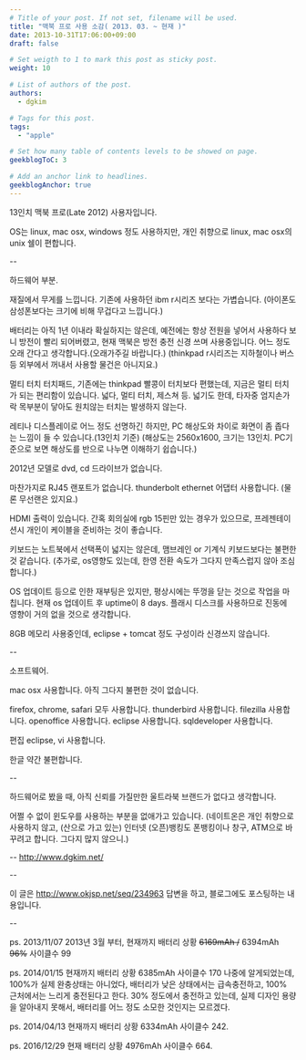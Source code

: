 ```yaml
---
# Title of your post. If not set, filename will be used.
title: "맥북 프로 사용 소감( 2013. 03. ~ 현재 )"
date: 2013-10-31T17:06:00+09:00
draft: false

# Set weigth to 1 to mark this post as sticky post.
weight: 10

# List of authors of the post.
authors:
  - dgkim

# Tags for this post.
tags:
  - "apple"

# Set how many table of contents levels to be showed on page.
geekblogToC: 3

# Add an anchor link to headlines.
geekblogAnchor: true
---
```


13인치 맥북 프로(Late 2012) 사용자입니다.

OS는 linux, mac osx, windows 정도 사용하지만, 개인 취향으로 linux, mac osx의 unix 쉘이 편합니다.

--

하드웨어 부분.

재질에서 무게를 느낍니다. 기존에 사용하던 ibm r시리즈 보다는 가볍습니다.
(아이폰도 삼성폰보다는 크기에 비해 무겁다고 느낍니다.)

배터리는 아직 1년 이내라 확실하지는 않은데, 예전에는 항상 전원을 넣어서 사용하다 보니 방전이 빨리 되어버렸고,
현재 맥북은 방전 충전 신경 쓰며 사용중입니다. 어느 정도 오래 간다고 생각합니다.(오래가주길 바랍니다.)
(thinkpad r시리즈는 지하철이나 버스 등 외부에서 꺼내서 사용할 물건은 아니지요.)

멀티 터치 터치패드, 기존에는 thinkpad 빨콩이 터치보다 편했는데, 지금은 멀티 터치가 되는 편리함이 있습니다.
넓다, 멀티 터치, 제스쳐 등.
넓기도 한데, 타자중 엄지손가락 목부분이 닿아도 원치않는 터치는 발생하지 않는다.

레티나 디스플레이로 어느 정도 선명하긴 하지만, PC 해상도와 차이로 화면이 좀 좁다는 느낌이 들 수 있습니다.(13인치 기준)
(해상도는 2560x1600, 크기는 13인치. PC기준으로 보면 해상도를 반으로 나누면 이해하기 쉽습니다.)

2012년 모델로 dvd, cd 드라이브가 없습니다.

마찬가지로 RJ45 랜포트가 없습니다. thunderbolt ethernet 어댑터 사용합니다.
(물론 무선랜은 있지요.)

HDMI 출력이 있습니다. 간혹 회의실에 rgb 15핀만 있는 경우가 있으므로, 프레젠테이션시 개인이 케이블을 준비하는 것이 좋습니다.

키보드는 노트북에서 선택폭이 넓지는 않은데, 맴브레인 or 기계식 키보드보다는 불편한 것 같습니다.
(추가로, os영향도 있는데, 한영 전환 속도가 그다지 만족스럽지 않아 조심합니다.)

OS 업데이트 등으로 인한 재부팅은 있지만,
평상시에는 뚜껑을 닫는 것으로 작업을 마칩니다. 현재 os 업데이트 후 uptime이 8 days.
플래시 디스크를 사용하므로 진동에 영향이 거의 없을 것으로 생각합니다.

8GB 메모리 사용중인데, eclipse + tomcat 정도 구성이라 신경쓰지 않습니다.

--

소프트웨어.

mac osx 사용합니다.
아직 그다지 불편한 것이 없습니다.

firefox, chrome, safari 모두 사용합니다.
thunderbird 사용합니다.
filezilla 사용합니다.
openoffice 사용합니다.
eclipse 사용합니다.
sqldeveloper 사용합니다.

편집 eclipse, vi 사용합니다.

한글 약간 불편합니다.

--

하드웨어로 봤을 때, 아직 신뢰를 가질만한 울트라북 브랜드가 없다고 생각합니다.

어쩔 수 없이 윈도우를 사용하는 부분을 없애가고 있습니다.
(네이트온은 개인 취향으로 사용하지 않고, (산으로 가고 있는) 인터넷 (오픈)뱅킹도 폰뱅킹이나 창구, ATM으로 바꾸려고 합니다. 그다지 많지 않으니.)

--
http://www.dgkim.net/

--

이 글은 http://www.okjsp.net/seq/234963 답변을 하고, 블로그에도 포스팅하는 내용입니다.

--

ps. 2013/11/07 2013년 3월 부터, 현재까지 배터리 상황 <del datetime="2014-01-15T09:52:03+00:00">6169mAh /</del> 6394mAh <del datetime="2014-01-15T09:52:03+00:00">96%</del> 사이클수 99 

ps. 2014/01/15 현재까지 배터리 상황 6385mAh 사이클수 170 나중에 알게되었는데, 100%가 실제 완충상태는 아니었다, 배터리가 낮은 상태에서는 급속충전하고, 100% 근처에서는 느리게 충전된다고 한다. 30% 정도에서 충전하고 있는데, 실제 디자인 용량을 알아내지 못해서, 배터리를 어느 정도 소모한 것인지는 모르겠다.

ps. 2014/04/13 현재까지 배터리 상황 6334mAh 사이클수 242.

ps. 2016/12/29 현재 배터리 상황 4976mAh 사이클수 664.
